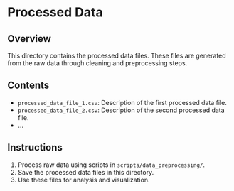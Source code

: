 # Processed Data

## Overview
This directory contains the processed data files. These files are generated from the raw data through cleaning and preprocessing steps.

## Contents
- `processed_data_file_1.csv`: Description of the first processed data file.
- `processed_data_file_2.csv`: Description of the second processed data file.
- ...

## Instructions
1. Process raw data using scripts in `scripts/data_preprocessing/`.
2. Save the processed data files in this directory.
3. Use these files for analysis and visualization.
